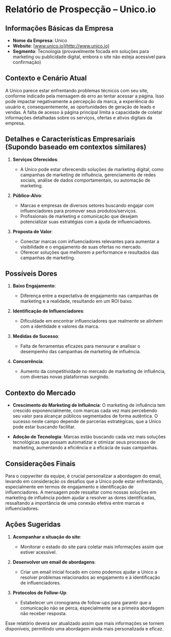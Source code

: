 # Relatório de Prospecção – Unico.io

## Informações Básicas da Empresa
- **Nome da Empresa**: Unico
- **Website**: [www.unico.io](http://www.unico.io)
- **Segmento**: Tecnologia (provavelmente focada em soluções para marketing ou publicidade digital, embora o site não esteja acessível para confirmação)

## Contexto e Cenário Atual
A Unico parece estar enfrentando problemas técnicos com seu site, conforme indicado pela mensagem de erro ao tentar acessar a página. Isso pode impactar negativamente a percepção da marca, a experiência do usuário e, consequentemente, as oportunidades de geração de leads e vendas. A falta de acesso à página principal limita a capacidade de coletar informações detalhadas sobre os serviços, ofertas e ativos digitais da empresa.

## Detalhes e Características Empresariais (Supondo baseado em contextos similares)
1. **Serviços Oferecidos**:
   - A Unico pode estar oferecendo soluções de marketing digital, como campanhas de marketing de influência, gerenciamento de redes sociais, análise de dados comportamentais, ou automação de marketing.
  
2. **Público-Alvo**:
   - Marcas e empresas de diversos setores buscando engajar com influenciadores para promover seus produtos/serviços.
   - Profissionais de marketing e comunicação que desejam potencializar suas estratégias com a ajuda de influenciadores.

3. **Proposta de Valor**:
   - Conectar marcas com influenciadores relevantes para aumentar a visibilidade e o engajamento de suas ofertas no mercado.
   - Oferecer soluções que melhorem a performance e resultados das campanhas de marketing.

## Possíveis Dores
1. **Baixo Engajamento**:
   - Diferença entre a expectativa de engajamento nas campanhas de marketing e a realidade, resultando em um ROI baixo.
  
2. **Identificação de Influenciadores**:
   - Dificuldade em encontrar influenciadores que realmente se alinhem com a identidade e valores da marca.

3. **Medidas de Sucesso**:
   - Falta de ferramentas eficazes para mensurar e analisar o desempenho das campanhas de marketing de influência.

4. **Concorrência**:
   - Aumento da competitividade no mercado de marketing de influência, com diversas novas plataformas surgindo.

## Contexto do Mercado
- **Crescimento do Marketing de Influência**:
  O marketing de influência tem crescido exponencialmente, com marcas cada vez mais percebendo seu valor para alcançar públicos segmentados de forma autêntica. O sucesso neste campo depende de parcerias estratégicas, que a Unico pode estar buscando facilitar.

- **Adoção de Tecnologia**:
  Marcas estão buscando cada vez mais soluções tecnológicas que possam automatizar e otimizar seus processos de marketing, aumentando a eficiência e a eficácia de suas campanhas.

## Considerações Finais
Para o copywriter da equipe, é crucial personalizar a abordagem do email, levando em consideração os desafios que a Unico pode estar enfrentando, especialmente em termos de engajamento e identificação de influenciadores. A mensagem pode ressaltar como nossas soluções em marketing de influência podem ajudar a resolver as dores identificadas, ressaltando a importância de uma conexão efetiva entre marcas e influenciadores.

## Ações Sugeridas
1. **Acompanhar a situação do site**:
   - Monitorar o estado do site para coletar mais informações assim que estiver acessível.
   
2. **Desenvolver um email de abordagens**:
   - Criar um email inicial focado em como podemos ajudar a Unico a resolver problemas relacionados ao engajamento e à identificação de influenciadores.

3. **Protocolos de Follow-Up**:
   - Estabelecer um cronograma de follow-ups para garantir que a comunicação não se perca, especialmente se a primeira abordagem não receber resposta.

Esse relatório deverá ser atualizado assim que mais informações se tornem disponíveis, permitindo uma abordagem ainda mais personalizada e eficaz.